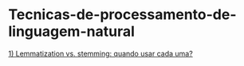 # Tecnicas-de-processamento-de-linguagem-natural

[1) Lemmatization vs. stemming: quando usar cada uma?](https://www.alura.com.br/artigos/lemmatization-vs-stemming-quando-usar-cada-uma)
